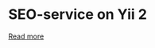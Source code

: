 SEO-service on Yii 2
================================

[Read more](http://www.elisdn.ru/blog/60/seo-service-on-yii2-installing-of-application)
